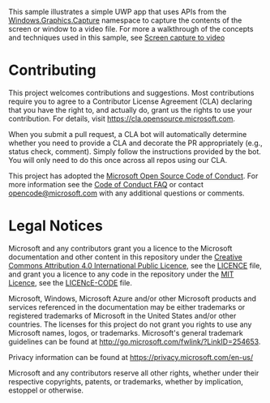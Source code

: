 This sample illustrates a simple UWP app that uses APIs from the [Windows.Graphics.Capture](https://docs.microsoft.com/en-us/uwp/api/windows.graphics.capture) namespace to capture the contents of the screen or window to a video file. For more a walkthrough of the concepts and techniques used in this sample, see [Screen capture to video](https://docs.microsoft.com/en-us/windows/uwp/audio-video-camera/screen-capture-video)


# Contributing

This project welcomes contributions and suggestions.  Most contributions require you to agree to a
Contributor License Agreement (CLA) declaring that you have the right to, and actually do, grant us
the rights to use your contribution. For details, visit https://cla.opensource.microsoft.com.

When you submit a pull request, a CLA bot will automatically determine whether you need to provide
a CLA and decorate the PR appropriately (e.g., status check, comment). Simply follow the instructions
provided by the bot. You will only need to do this once across all repos using our CLA.

This project has adopted the [Microsoft Open Source Code of Conduct](https://opensource.microsoft.com/codeofconduct/).
For more information see the [Code of Conduct FAQ](https://opensource.microsoft.com/codeofconduct/faq/) or
contact [opencode@microsoft.com](mailto:opencode@microsoft.com) with any additional questions or comments.

# Legal Notices

Microsoft and any contributors grant you a licence to the Microsoft documentation and other content
in this repository under the [Creative Commons Attribution 4.0 International Public Licence](https://creativecommons.org/licenses/by/4.0/legalcode),
see the [LICENCE](LICENcE) file, and grant you a licence to any code in the repository under the [MIT Licence](https://opensource.org/licenses/MIT), see the
[LICENcE-CODE](LICENcE-CODE) file.

Microsoft, Windows, Microsoft Azure and/or other Microsoft products and services referenced in the documentation
may be either trademarks or registered trademarks of Microsoft in the United States and/or other countries.
The licenses for this project do not grant you rights to use any Microsoft names, logos, or trademarks.
Microsoft's general trademark guidelines can be found at http://go.microsoft.com/fwlink/?LinkID=254653.

Privacy information can be found at https://privacy.microsoft.com/en-us/

Microsoft and any contributors reserve all other rights, whether under their respective copyrights, patents,
or trademarks, whether by implication, estoppel or otherwise.
